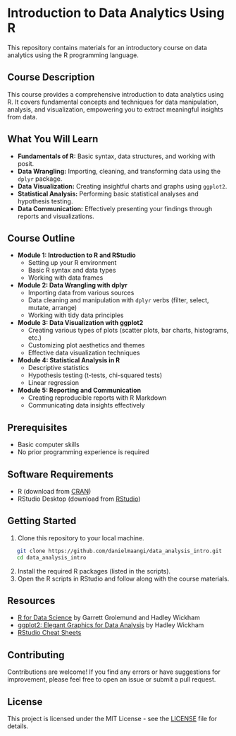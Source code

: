 # Introduction to Data Analytics Using R

This repository contains materials for an introductory course on data analytics using the R programming language.

## Course Description

This course provides a comprehensive introduction to data analytics using R. It covers fundamental concepts and techniques for data manipulation, analysis, and visualization, empowering you to extract meaningful insights from data.

## What You Will Learn

* **Fundamentals of R:** Basic syntax, data structures, and working with posit.
* **Data Wrangling:** Importing, cleaning, and transforming data using the `dplyr` package.
* **Data Visualization:** Creating insightful charts and graphs using `ggplot2`.
* **Statistical Analysis:** Performing basic statistical analyses and hypothesis testing.
* **Data Communication:** Effectively presenting your findings through reports and visualizations.

## Course Outline

* **Module 1: Introduction to R and RStudio**
    * Setting up your R environment
    * Basic R syntax and data types
    * Working with data frames
* **Module 2: Data Wrangling with dplyr**
    * Importing data from various sources
    * Data cleaning and manipulation with `dplyr` verbs (filter, select, mutate, arrange)
    * Working with tidy data principles
* **Module 3: Data Visualization with ggplot2**
    * Creating various types of plots (scatter plots, bar charts, histograms, etc.)
    * Customizing plot aesthetics and themes
    * Effective data visualization techniques
* **Module 4: Statistical Analysis in R**
    * Descriptive statistics
    * Hypothesis testing (t-tests, chi-squared tests)
    * Linear regression
* **Module 5: Reporting and Communication**
    * Creating reproducible reports with R Markdown
    * Communicating data insights effectively

## Prerequisites

* Basic computer skills
* No prior programming experience is required

## Software Requirements

* R (download from [CRAN](https://cran.r-project.org/))
* RStudio Desktop (download from [RStudio](https://posit.co/download/rstudio-desktop/))

## Getting Started

1. Clone this repository to your local machine.

```bash
   git clone https://github.com/danielmaangi/data_analysis_intro.git
   cd data_analysis_intro
```
   
2. Install the required R packages (listed in the scripts).
3. Open the R scripts in RStudio and follow along with the course materials.

## Resources

* [R for Data Science](https://r4ds.had.co.nz/) by Garrett Grolemund and Hadley Wickham
* [ggplot2: Elegant Graphics for Data Analysis](https://ggplot2.tidyverse.org/) by Hadley Wickham
* [RStudio Cheat Sheets](https://www.posit.com/resources/cheatsheets/)

## Contributing

Contributions are welcome! If you find any errors or have suggestions for improvement, please feel free to open an issue or submit a pull request.

## License

This project is licensed under the MIT License - see the [LICENSE](LICENSE) file for details.

